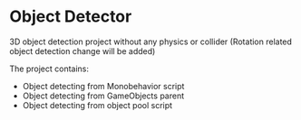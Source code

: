 # Object Detector
3D object detection project without any physics or collider
(Rotation related object detection change will be added)

The project contains: 
* Object detecting from Monobehavior script
* Object detecting from GameObjects parent
* Object detecting from object pool script
